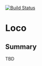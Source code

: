 [![Build Status](https://travis-ci.org/bug-generators/loco.svg)](https://travis-ci.org/bug-generators/loco)

# Loco

## Summary
TBD
